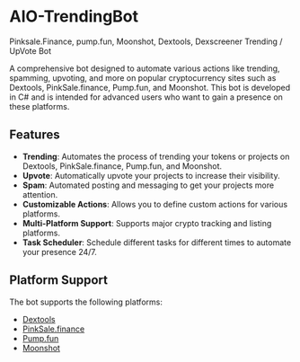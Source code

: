 # AIO-TrendingBot
Pinksale.Finance, pump.fun, Moonshot, Dextools, Dexscreener Trending / UpVote Bot

A comprehensive bot designed to automate various actions like trending, spamming, upvoting, and more on popular cryptocurrency sites such as Dextools, PinkSale.finance, Pump.fun, and Moonshot. This bot is developed in C# and is intended for advanced users who want to gain a presence on these platforms.

## Features

- **Trending**: Automates the process of trending your tokens or projects on Dextools, PinkSale.finance, Pump.fun, and Moonshot.
- **Upvote**: Automatically upvote your projects to increase their visibility.
- **Spam**: Automated posting and messaging to get your projects more attention.
- **Customizable Actions**: Allows you to define custom actions for various platforms.
- **Multi-Platform Support**: Supports major crypto tracking and listing platforms.
- **Task Scheduler**: Schedule different tasks for different times to automate your presence 24/7.


## Platform Support

The bot supports the following platforms:

- [Dextools](https://www.dextools.io/)
- [PinkSale.finance](https://www.pinksale.finance/)
- [Pump.fun](https://www.pump.fun/)
- [Moonshot](https://dexscreener.com/moonshot)
